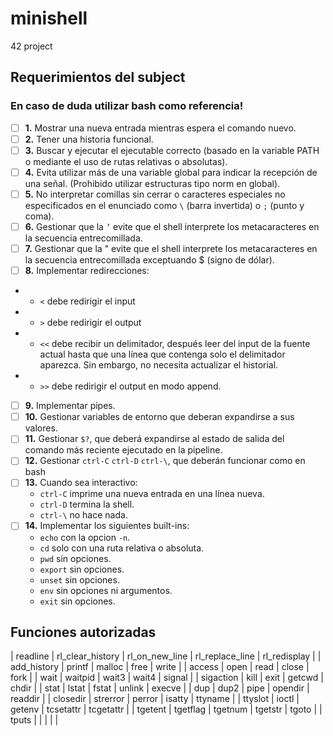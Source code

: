 # minishell
42 project

## Requerimientos del subject

### En caso de duda utilizar **bash** como referencia!

- [ ] **1.** Mostrar una nueva entrada mientras espera el comando nuevo.
- [ ] **2.** Tener una historia funcional.
- [ ] **3.** Buscar y ejecutar el ejecutable correcto (basado en la variable PATH o mediante el uso de rutas relativas o absolutas).
- [ ] **4.** Evita utilizar más de una variable global para indicar la recepción de una señal. (Prohibido utilizar estructuras tipo norm en global).
- [ ] **5.** No interpretar comillas sin cerrar o caracteres especiales no especificados en el enunciado como `\` (barra invertida) o `;` (punto y coma).
- [ ] **6.** Gestionar que la `’` evite que el shell interprete los metacaracteres en la secuencia entrecomillada.
- [ ] **7.** Gestionar que la " evite que el shell interprete los metacaracteres en la secuencia entrecomillada exceptuando $ (signo de dólar).
- [ ] **8.** Implementar redirecciones:
- - `<` debe redirigir el input
- - `>` debe redirigir el output 
- - `<<` debe recibir un delimitador, después leer del input de la fuente actual hasta que una línea que contenga solo el delimitador aparezca. Sin embargo, no necesita actualizar el historial.
- - `>>` debe redirigir el output en modo append.
- [ ] **9.** Implementar pipes.
- [ ] **10.** Gestionar variables de entorno que deberan expandirse a sus valores.
- [ ] **11.** Gestionar `$?`, que deberá expandirse al estado de salida del comando más reciente ejecutado en la pipeline.
- [ ] **12.** Gestionar `ctrl-C` `ctrl-D` `ctrl-\`, que deberán funcionar como en bash
- [ ] **13.** Cuando sea interactivo:
    - `ctrl-C` imprime una nueva entrada en una línea nueva.
    - `ctrl-D` termina la shell.
    - `ctrl-\` no hace nada.
- [ ] **14.** Implementar los siguientes built-ins:
    - `echo` con la opcion `-n`.
    - `cd` solo con una ruta relativa o absoluta.
    - `pwd` sin opciones.
    - `export` sin opciones.
    - `unset` sin opciones.
    - `env` sin opciones ni argumentos.
    - `exit` sin opciones.
    

## Funciones autorizadas

 | readline | rl_clear_history | rl_on_new_line | rl_replace_line | rl_redisplay | 
 | add_history | printf | malloc | free | write | 
 | access | open | read | close | fork | 
 | wait | waitpid | wait3 | wait4 | signal | 
 | sigaction | kill | exit | getcwd | chdir | 
 | stat | lstat | fstat | unlink | execve | 
 | dup | dup2 | pipe | opendir | readdir | 
 | closedir | strerror | perror | isatty | ttyname | 
 | ttyslot | ioctl | getenv | tcsetattr | tcgetattr | 
 | tgetent | tgetflag | tgetnum | tgetstr | tgoto | 
 | tputs | | | | |

